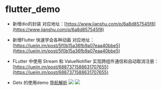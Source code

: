 # flutter_demo

- 新增dio的封装
对应地址：[https://www.jianshu.com/p/6a8d857545f8](https://www.jianshu.com/p/6a8d857545f8)

- 新增Flutter 快速学会各种动画
对应地址：[https://juejin.im/post/5f0b15a36fb9a07eaa40bbe5](https://juejin.im/post/5f0b15a36fb9a07eaa40bbe5)

- FLutter 中使用 Stream 和 ValueNotifier 实现跨组件通信和自动取消注册：[https://juejin.im/post/6887371588631707655](https://juejin.im/post/6887371588631707655)
- Getx 的使用demo 
    [导航解析](https://www.jianshu.com/p/920db9e968f0)
    ![](https://upload-images.jianshu.io/upload_images/1454742-4e95f4c799c32b3b.png?imageMogr2/auto-orient/strip|imageView2/2/w/828/format/webp)
       ![](https://upload-images.jianshu.io/upload_images/1454742-56d70f2ddf3784c2.png?imageMogr2/auto-orient/strip|imageView2/2/w/828/format/webp)
